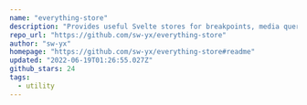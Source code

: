```yaml
---
name: "everything-store"
description: "Provides useful Svelte stores for breakpoints, media queries, and dark mode."
repo_url: "https://github.com/sw-yx/everything-store"
author: "sw-yx"
homepage: "https://github.com/sw-yx/everything-store#readme"
updated: "2022-06-19T01:26:55.027Z"
github_stars: 24
tags: 
  - utility
---
```

